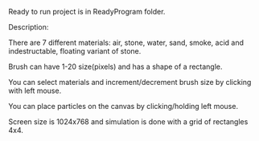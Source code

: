 Ready to run project is in ReadyProgram folder.

Description:

There are 7 different materials: air, stone, water, sand, smoke, acid and indestructable, floating variant of stone.

Brush can have 1-20 size(pixels) and has a shape of a rectangle.

You can select materials and increment/decrement brush size by clicking with left mouse.

You can place particles on the canvas by clicking/holding left mouse.

Screen size is 1024x768 and simulation is done with a grid of rectangles 4x4.
